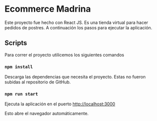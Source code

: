 # Ecommerce Madrina 

Este proyecto fue hecho con React JS. Es una tienda virtual para hacer pedidos de postres. A continuación los pasos para ejecutar la aplicación.

## Scripts

Para correr el proyecto utilicemos los siguientes comandos

### `npm install`

Descarga las dependencias que necesita el proyecto. Estas no fueron subidas al repositorio de GitHub.

### `npm run start`

Ejecuta la aplicación en el puerto [http://localhost:3000](http://localhost:3000)

Esto abre el navegador automáticamente.
